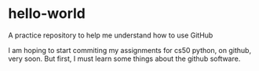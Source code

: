 # hello-world
A practice repository to help me understand how to use GitHub 

I am hoping to start commiting my assignments for cs50 python, on github, very soon. But first, I must learn some things about the github software.

